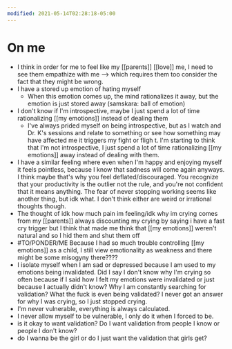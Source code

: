 ```yaml
---
modified: 2021-05-14T02:28:18-05:00
---
```


# On me

- I think in order for me to feel like my [[parents]] [[love]] me, I need to see them empathize with me --> which requires them too consider the fact that they might be wrong.
- I have a stored up emotion of hating myself
	- When this emotion comes up, the mind rationalizes it away, but the emotion is just stored away (samskara: ball of emotion)
- I don't know if I'm introspective, maybe I just spend a lot of time rationalizing [[my emotions]] instead of dealing them
	- I've always prided myself on being introspective, but as I watch and Dr. K's sessions and relate to something or see how something may have affected me it triggers my fight or fligh t. I'm starting to think that I'm not introspective, I just spend a lot of time rationalizing [[my emotions]] away instead of dealing with them.
- I have a similar feeling where even when I'm happy and enjoying myself it feels pointless, because I know that sadness will come again anyways. I think maybe that's why you feel deflated/discouraged. You recognize that your productivity is the outlier not the rule, and you're not confident that it means anything. The fear of never stopping working seems like another thing, but idk what. I don't think either are weird or irrational thoughts though. 
- The thought of idk how much pain im feeling/idk why im crying comes from my [[parents]] always discounting my crying by saying i have a fast cry trigger but I think that made me think that [[my emotions]] weren't natural and so I hid them and shut them off
- #TO/PONDER/ME Because I had so much trouble controlling [[my emotions]] as a child, I still view emotionality as weakness and there might be some misogyny there????
- I isolate myself when I am sad or depressed because I am used to my emotions being invalidated. Did I say I don't know why I'm crying so often because if I said how I felt my emotions were invalidated or just because I actually didn't know? Why I am constantly searching for validation? What the fuck is even being validated? I never got an answer for why I was crying, so I just stopped crying. 
- I'm never vulnerable, everything is always calculated.
- I never allow myself to be vulnerable, I only do it when I forced to be.
- is it okay to want validation? Do I want validation from people I know or people I don't know?
- do I wanna be the girl or do I just want the validation that girls get?
